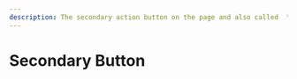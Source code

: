 ```yaml
---
description: The secondary action button on the page and also called  "Ghost" Button
---
```


# Secondary Button

